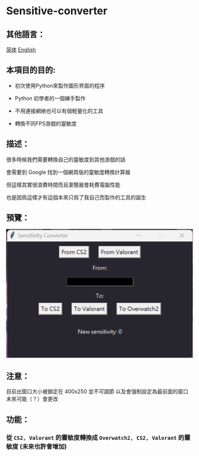 # Sensitive-converter

## 其他語言：
[简体](/README_CN.md) [English](/README_EN.md)

## 本項目的目的:

- 初次使用Python來製作圖形界面的程序

- Python 初學者的一個練手製作

- 不用連接網絡也可以有個輕量化的工具

- 轉換不同FPS游戲的靈敏度

## 描述：
很多時候我們需要轉換自己的靈敏度到其他游戲的話  
  
會需要到 Google 找到一個網頁版的靈敏度轉換計算器  
  
但這樣其實很浪費時間而且瀏覽器會耗費電腦性能  
  
也是因爲這樣才有這個本來只爲了我自己而製作的工具的誕生  

## 預覽：

![Sample](/src/screenshot.png)

## 注意：

目前出窗口大小被鎖定在 400x250 並不可調節
以及會强制設定為最前面的窗口  
未來可能（？）會更改

## 功能：
### 從 `CS2, Valorant` 的靈敏度轉換成  `Overwatch2, CS2, Valorant` 的靈敏度 (未來也許會增加)

